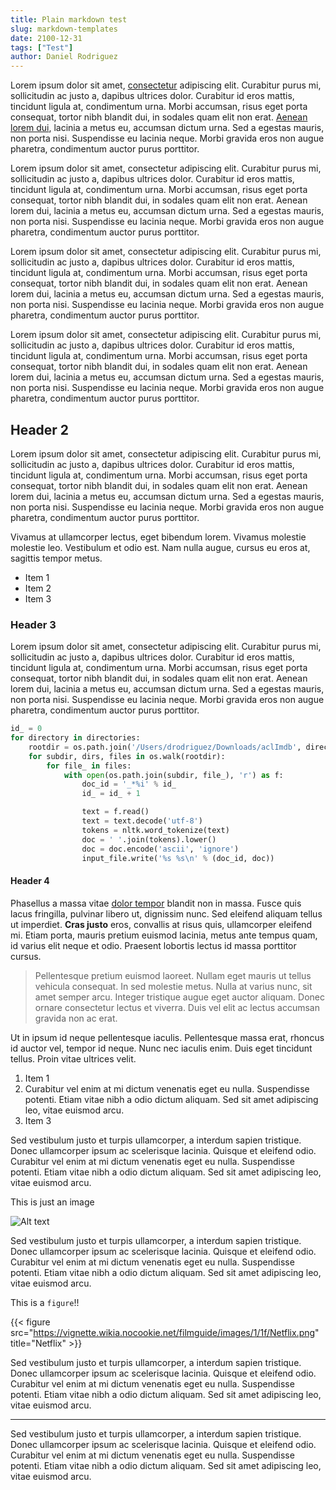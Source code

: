 ```yaml
---
title: Plain markdown test
slug: markdown-templates
date: 2100-12-31
tags: ["Test"]
author: Daniel Rodriguez
---
```


Lorem ipsum dolor sit amet, [consectetur]() adipiscing elit. Curabitur purus mi, sollicitudin ac justo a, dapibus ultrices dolor. Curabitur id eros mattis, tincidunt ligula at, condimentum urna. Morbi accumsan, risus eget porta consequat, tortor nibh blandit dui, in sodales quam elit non erat. [Aenean lorem dui](), lacinia a metus eu, accumsan dictum urna. Sed a egestas mauris, non porta nisi. Suspendisse eu lacinia neque. Morbi gravida eros non augue pharetra, condimentum auctor purus porttitor.

<p class="note">Lorem ipsum dolor sit amet, consectetur adipiscing elit. Curabitur purus mi, sollicitudin ac justo a, dapibus ultrices dolor. Curabitur id eros mattis, tincidunt ligula at, condimentum urna. Morbi accumsan, risus eget porta consequat, tortor nibh blandit dui, in sodales quam elit non erat. Aenean lorem dui, lacinia a metus eu, accumsan dictum urna. Sed a egestas mauris, non porta nisi. Suspendisse eu lacinia neque. Morbi gravida eros non augue pharetra, condimentum auctor purus porttitor.</p>

<p class="update">Lorem ipsum dolor sit amet, consectetur adipiscing elit. Curabitur purus mi, sollicitudin ac justo a, dapibus ultrices dolor. Curabitur id eros mattis, tincidunt ligula at, condimentum urna. Morbi accumsan, risus eget porta consequat, tortor nibh blandit dui, in sodales quam elit non erat. Aenean lorem dui, lacinia a metus eu, accumsan dictum urna. Sed a egestas mauris, non porta nisi. Suspendisse eu lacinia neque. Morbi gravida eros non augue pharetra, condimentum auctor purus porttitor.</p>

<p class="alert">Lorem ipsum dolor sit amet, consectetur adipiscing elit. Curabitur purus mi, sollicitudin ac justo a, dapibus ultrices dolor. Curabitur id eros mattis, tincidunt ligula at, condimentum urna. Morbi accumsan, risus eget porta consequat, tortor nibh blandit dui, in sodales quam elit non erat. Aenean lorem dui, lacinia a metus eu, accumsan dictum urna. Sed a egestas mauris, non porta nisi. Suspendisse eu lacinia neque. Morbi gravida eros non augue pharetra, condimentum auctor purus porttitor.</p>

## Header 2

Lorem ipsum dolor sit amet, consectetur adipiscing elit. Curabitur purus mi, sollicitudin ac justo a, dapibus ultrices dolor. Curabitur id eros mattis, tincidunt ligula at, condimentum urna. Morbi accumsan, risus eget porta consequat, tortor nibh blandit dui, in sodales quam elit non erat. Aenean lorem dui, lacinia a metus eu, accumsan dictum urna. Sed a egestas mauris, non porta nisi. Suspendisse eu lacinia neque. Morbi gravida eros non augue pharetra, condimentum auctor purus porttitor.

Vivamus at ullamcorper lectus, eget bibendum lorem. Vivamus molestie molestie leo. Vestibulum et odio est. Nam nulla augue, cursus eu eros at, sagittis tempor metus.

- Item 1
- Item 2
- Item 3

### Header 3

Lorem ipsum dolor sit amet, consectetur adipiscing elit. Curabitur purus mi, sollicitudin ac justo a, dapibus ultrices dolor. Curabitur id eros mattis, tincidunt ligula at, condimentum urna. Morbi accumsan, risus eget porta consequat, tortor nibh blandit dui, in sodales quam elit non erat. Aenean lorem dui, lacinia a metus eu, accumsan dictum urna. Sed a egestas mauris, non porta nisi. Suspendisse eu lacinia neque. Morbi gravida eros non augue pharetra, condimentum auctor purus porttitor.

```python
id_ = 0
for directory in directories:
    rootdir = os.path.join('/Users/drodriguez/Downloads/aclImdb', directory)
    for subdir, dirs, files in os.walk(rootdir):
        for file_ in files:
            with open(os.path.join(subdir, file_), 'r') as f:
                doc_id = '_*%i' % id_
                id_ = id_ + 1

                text = f.read()
                text = text.decode('utf-8')
                tokens = nltk.word_tokenize(text)
                doc = ' '.join(tokens).lower()
                doc = doc.encode('ascii', 'ignore')
                input_file.write('%s %s\n' % (doc_id, doc))
```

#### Header 4

Phasellus a massa vitae [dolor tempor]() blandit non in massa. Fusce quis lacus fringilla, pulvinar libero ut, dignissim nunc. Sed eleifend aliquam tellus ut imperdiet. __Cras justo__ eros, convallis at risus quis, ullamcorper eleifend mi. Etiam porta, mauris pretium euismod lacinia, metus ante tempus quam, id varius elit neque et odio. Praesent lobortis lectus id massa porttitor cursus.

> Pellentesque pretium euismod laoreet. Nullam eget mauris ut tellus vehicula consequat. In sed molestie metus. Nulla at varius nunc, sit amet semper arcu. Integer tristique augue eget auctor aliquam. Donec ornare consectetur lectus et viverra. Duis vel elit ac lectus accumsan gravida non ac erat.

Ut in ipsum id neque pellentesque iaculis. Pellentesque massa erat, rhoncus id auctor vel, tempor id neque. Nunc nec iaculis enim. Duis eget tincidunt tellus. Proin vitae ultrices velit.

1. Item 1
2. Curabitur vel enim at mi dictum venenatis eget eu nulla. Suspendisse potenti. Etiam vitae nibh a odio dictum aliquam. Sed sit amet adipiscing leo, vitae euismod arcu.
3. Item 3

Sed vestibulum justo et turpis ullamcorper, a interdum sapien tristique. Donec ullamcorper ipsum ac scelerisque lacinia. Quisque et eleifend odio. Curabitur vel enim at mi dictum venenatis eget eu nulla. Suspendisse potenti. Etiam vitae nibh a odio dictum aliquam. Sed sit amet adipiscing leo, vitae euismod arcu.

This is just an image

![Alt text](http://img3.wikia.nocookie.net/__cb20130524024810/logopedia/images/f/fa/Apple_logo_black.svg "Image")

Sed vestibulum justo et turpis ullamcorper, a interdum sapien tristique. Donec ullamcorper ipsum ac scelerisque lacinia. Quisque et eleifend odio. Curabitur vel enim at mi dictum venenatis eget eu nulla. Suspendisse potenti. Etiam vitae nibh a odio dictum aliquam. Sed sit amet adipiscing leo, vitae euismod arcu.

This is a `figure`!!

{{< figure src="https://vignette.wikia.nocookie.net/filmguide/images/1/1f/Netflix.png" title="Netflix" >}}

Sed vestibulum justo et turpis ullamcorper, a interdum sapien tristique. Donec ullamcorper ipsum ac scelerisque lacinia. Quisque et eleifend odio. Curabitur vel enim at mi dictum venenatis eget eu nulla. Suspendisse potenti. Etiam vitae nibh a odio dictum aliquam. Sed sit amet adipiscing leo, vitae euismod arcu.

<hr>

Sed vestibulum justo et turpis ullamcorper, a interdum sapien tristique. Donec ullamcorper ipsum ac scelerisque lacinia. Quisque et eleifend odio. Curabitur vel enim at mi dictum venenatis eget eu nulla. Suspendisse potenti. Etiam vitae nibh a odio dictum aliquam. Sed sit amet adipiscing leo, vitae euismod arcu.

